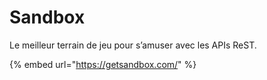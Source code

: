 # Sandbox

Le meilleur terrain de jeu pour s’amuser avec les APIs ReST.

{% embed url="https://getsandbox.com/" %}



